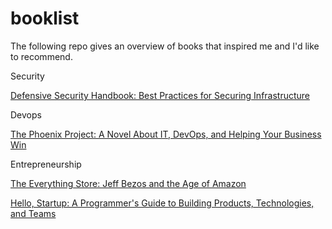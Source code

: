 # booklist
The following repo gives an overview of books that inspired me and I'd like to recommend.


Security 

[Defensive Security Handbook: Best Practices for Securing Infrastructure](https://www.amazon.com/Defensive-Security-Handbook-Practices-Infrastructure/dp/1491960388)

Devops 

[The Phoenix Project: A Novel About IT, DevOps, and Helping Your Business Win](https://www.amazon.de/-/en/Gene-Kim/dp/0988262592)

Entrepreneurship 

[The Everything Store: Jeff Bezos and the Age of Amazon](https://www.amazon.de/-/en/Brad-Stone/dp/0316219266)

[Hello, Startup: A Programmer's Guide to Building Products, Technologies, and Teams](https://www.amazon.com/Hello-Startup-Programmers-Building-Technologies/dp/1491909900)
